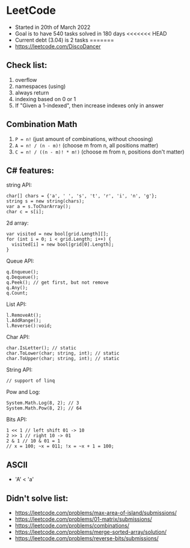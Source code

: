 # LeetCode

- Started in 20th of March 2022
- Goal is to have 540 tasks solved in 180 days
<<<<<<< HEAD
- Current debt (3.04) is 2 tasks
=======
- https://leetcode.com/DiscoDancer

## Check list:
1. overflow
2. namespaces (using)
3. always return
4. indexing based on 0 or 1
5. If "Given a 1-indexed", then increase indexes only in answer

## Combination Math

1. ```P = n!``` (just amount of combinations, without choosing)
2. ```A = n! / (n - m)!``` (choose m from n, all positions matter)
3. ```C = n! / ((n - m)! * m!)``` (choose m from n, positions don't matter)

## C# features:

string API:
```
char[] chars = {'a', ' ', 's', 't', 'r', 'i', 'n', 'g'};
string s = new string(chars);
var a = s.ToCharArray();
char c = s[i];
```

2d array:
```
var visited = new bool[grid.Length][];
for (int i = 0; i < grid.Length; i++) {
  visited[i] = new bool[grid[0].Length];
}
```

Queue API:
```
q.Enqueue();
q.Dequeue();
q.Peek(); // get first, but not remove
q.Any();
q.Count; 
```

List API:
```
l.RemoveAt();
l.AddRange();
l.Reverse():void;
```

Char API:
```
char.IsLetter(); // static
char.ToLower(char; string, int); // static
char.ToUpper(char; string, int); // static
```

String API:
```
// support of linq
```

Pow and Log:
```
System.Math.Log(8, 2); // 3
System.Math.Pow(8, 2); // 64 
```
Bits API:
```
1 << 1 // left shift 01 -> 10
2 >> 1 // right 10 -> 01
2 & 1 // 10 & 01 = 1
// x = 100; ~x = 011; !x = ~x + 1 = 100;
```

## ASCII
- 'A' < 'a'

## Didn't solve list:
- https://leetcode.com/problems/max-area-of-island/submissions/
- https://leetcode.com/problems/01-matrix/submissions/
- https://leetcode.com/problems/combinations/
- https://leetcode.com/problems/merge-sorted-array/solution/
- https://leetcode.com/problems/reverse-bits/submissions/
